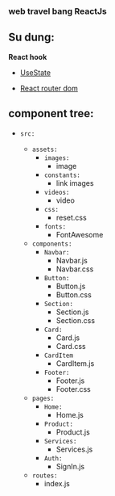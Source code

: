 ### web travel bang ReactJs

## Su dung:

**React hook**

- [UseState](https://reactjs.org/docs/hooks-reference.html#usestate)

- [React router dom](https://reactrouter.com/web/example/url-params)

## component tree:

- `src:`

  - `assets:`
    - `images:`
      - image
    - `constants:`
      - link images
    - `videos:`
      - video
    - `css:`
      - reset.css
    - `fonts:`
      - FontAwesome
  - `components:`
    - `Navbar:`
      - Navbar.js
      - Navbar.css
    - `Button:`
      - Button.js
      - Button.css
    - `Section:`
      - Section.js
      - Section.css
    - `Card:`
      - Card.js
      - Card.css
    - `CardItem`
      - CardItem.js
    - `Footer:`
      - Footer.js
      - Footer.css
  - `pages:`
    - `Home:`
      - Home.js
    - `Product:`
      - Product.js
    - `Services:`
      - Services.js
    - `Auth:`
      - SignIn.js
  - `routes:`
    - index.js
